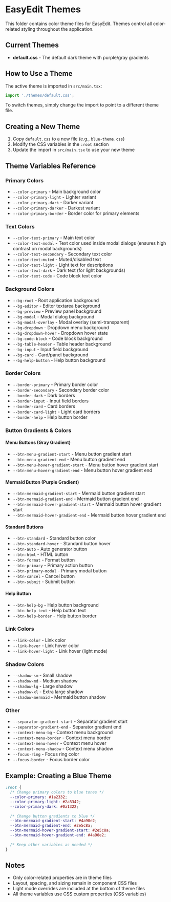 # EasyEdit Themes

This folder contains color theme files for EasyEdit. Themes control all color-related styling throughout the application.

## Current Themes

- **default.css** - The default dark theme with purple/gray gradients

## How to Use a Theme

The active theme is imported in `src/main.tsx`:

```typescript
import './themes/default.css';
```

To switch themes, simply change the import to point to a different theme file.

## Creating a New Theme

1. Copy `default.css` to a new file (e.g., `blue-theme.css`)
2. Modify the CSS variables in the `:root` section
3. Update the import in `src/main.tsx` to use your new theme

## Theme Variables Reference

### Primary Colors
- `--color-primary` - Main background color
- `--color-primary-light` - Lighter variant
- `--color-primary-dark` - Darker variant
- `--color-primary-darker` - Darkest variant
- `--color-primary-border` - Border color for primary elements

### Text Colors
- `--color-text-primary` - Main text color
- `--color-text-modal` - Text color used inside modal dialogs (ensures high contrast on modal backgrounds)
- `--color-text-secondary` - Secondary text color
- `--color-text-muted` - Muted/disabled text
- `--color-text-light` - Light text for descriptions
- `--color-text-dark` - Dark text (for light backgrounds)
- `--color-text-code` - Code block text color

### Background Colors
- `--bg-root` - Root application background
- `--bg-editor` - Editor textarea background
- `--bg-preview` - Preview panel background
- `--bg-modal` - Modal dialog background
- `--bg-modal-overlay` - Modal overlay (semi-transparent)
- `--bg-dropdown` - Dropdown menu background
- `--bg-dropdown-hover` - Dropdown hover state
- `--bg-code-block` - Code block background
- `--bg-table-header` - Table header background
- `--bg-input` - Input field background
- `--bg-card` - Card/panel background
- `--bg-help-button` - Help button background

### Border Colors
- `--border-primary` - Primary border color
- `--border-secondary` - Secondary border color
- `--border-dark` - Dark borders
- `--border-input` - Input field borders
- `--border-card` - Card borders
- `--border-card-light` - Light card borders
- `--border-help` - Help button border

### Button Gradients & Colors

#### Menu Buttons (Gray Gradient)
- `--btn-menu-gradient-start` - Menu button gradient start
- `--btn-menu-gradient-end` - Menu button gradient end
- `--btn-menu-hover-gradient-start` - Menu button hover gradient start
- `--btn-menu-hover-gradient-end` - Menu button hover gradient end

#### Mermaid Button (Purple Gradient)
- `--btn-mermaid-gradient-start` - Mermaid button gradient start
- `--btn-mermaid-gradient-end` - Mermaid button gradient end
- `--btn-mermaid-hover-gradient-start` - Mermaid button hover gradient start
- `--btn-mermaid-hover-gradient-end` - Mermaid button hover gradient end

#### Standard Buttons
- `--btn-standard` - Standard button color
- `--btn-standard-hover` - Standard button hover
- `--btn-auto` - Auto generator button
- `--btn-html` - HTML button
- `--btn-format` - Format button
- `--btn-primary` - Primary action button
- `--btn-primary-modal` - Primary modal button
- `--btn-cancel` - Cancel button
- `--btn-submit` - Submit button

#### Help Button
- `--btn-help-bg` - Help button background
- `--btn-help-text` - Help button text
- `--btn-help-border` - Help button border

### Link Colors
- `--link-color` - Link color
- `--link-hover` - Link hover color
- `--link-hover-light` - Link hover (light mode)

### Shadow Colors
- `--shadow-sm` - Small shadow
- `--shadow-md` - Medium shadow
- `--shadow-lg` - Large shadow
- `--shadow-xl` - Extra large shadow
- `--shadow-mermaid` - Mermaid button shadow

### Other
- `--separator-gradient-start` - Separator gradient start
- `--separator-gradient-end` - Separator gradient end
- `--context-menu-bg` - Context menu background
- `--context-menu-border` - Context menu border
- `--context-menu-hover` - Context menu hover
- `--context-menu-shadow` - Context menu shadow
- `--focus-ring` - Focus ring color
- `--focus-border` - Focus border color

## Example: Creating a Blue Theme

```css
:root {
  /* Change primary colors to blue tones */
  --color-primary: #1a2332;
  --color-primary-light: #2a3342;
  --color-primary-dark: #0a1322;
  
  /* Change button gradients to blue */
  --btn-mermaid-gradient-start: #4a90e2;
  --btn-mermaid-gradient-end: #2e5c8a;
  --btn-mermaid-hover-gradient-start: #2e5c8a;
  --btn-mermaid-hover-gradient-end: #4a90e2;
  
  /* Keep other variables as needed */
}
```

## Notes

- Only color-related properties are in theme files
- Layout, spacing, and sizing remain in component CSS files
- Light mode overrides are included at the bottom of theme files
- All theme variables use CSS custom properties (CSS variables)
